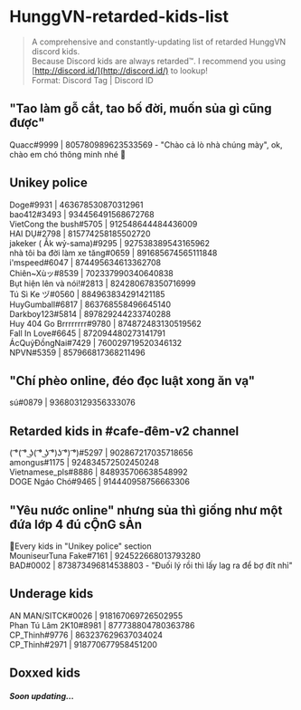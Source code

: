 # HunggVN-retarded-kids-list

> A comprehensive and constantly-updating list of retarded HunggVN discord kids.  
> Because Discord kids are always retarded™.
> I recommend you using [http://discord.id/](http://discord.id/) to lookup!  
> Format: Discord Tag | Discord ID

## "Tao làm gỗ cắt, tao bố đời, muốn sủa gì cũng được"  
Quacc#9999 | 805780989623533569 - "Chào cả lò nhà chúng mày", ok, chào em chó thông minh nhé 👋  

## Unikey police
Doge#9931 | 463678530870312961  
bao412#3493 | 934456491568672768  
VietCong the bush#5705 | 912548644484436009  
HAI DỤ#2798 | 815774258185502720  
jakeker ( Ắk wỷ-sama)#9295 | 927538389543165962  
nhà tôi ba đời làm xe tăng#0659 | 891685674565111848  
i'mspeed#6047 | 874495634613362708  
Chiên~Xùッ#8539 | 702337990340640838   
Bụt hiện lên và nói!#2813 | 824280678350716999  
Tú Sì Ke ヅ#0560 | 884963834291421185  
HuyGumball#6817 | 863768558496645140  
Darkboy123#5814 | 897829244233740288  
Huy 404 Go Brrrrrrrr#9780 | 874872483130519562  
Fall In Love#6645 | 872094480273141791  
ÁcQuỷĐồngNai#7429 | 760029719520346132  
NPVN#5359 | 857966817368211496

## "Chí phèo online, đéo đọc luật xong ăn vạ"
sú#0879 | 936803129356333076

## Retarded kids in #cafe-đêm-v2 channel
( ͡°( ͡° ͜ʖ( ͡° ͜ʖ ͡°)ʖ ͡°) ͡°)#5297 | 902867217035718656  
amongus#1175 | 924834572502450248  
Vietnamese_pls#8886 | 848935706638548992  
DOGE Ngáo Chó#9465 | 914440958756663306

## "Yêu nước online" nhưng sủa thì giống như một đứa lớp 4 đú cỘnG sẢn
🔸Every kids in "Unikey police" section  
MouniseurTuna Fake#7161 | 924522668013793280  
BAD#0002 | 873873496814538803 - "Đuối lý rồi thì lấy lag ra để bợ đít nhỉ"

## Underage kids
AN MAN/SITCK#0026 | 918167069726502955  
Phan Tú Lâm 2K10#8981 | 877738804780363786  
CP_Thinh#9776 | 863237629637034024  
CP_Thinh#2971 | 918770677958451200

## Doxxed kids
##### Soon updating...
